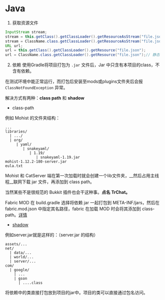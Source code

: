 # Java

1. 获取资源文件

```java
InputStream stream;
stream = this.getClass().getClassLoader().getResourceAsStream("file.json");
stream = ClassName.class.getClassLoader().getResourceAsStream("file.json");// 静态方法
URL url;
url = this.getClass().getClassLoader().getResource("file.json");
url = ClassName.class.getClassLoader().getResource("file.json");// 静态方法
```

2. 依赖
使用Gradle将项目打包为 `.jar` 文件后，Jar 中只含有本项目的class，不含有依赖。

在测试环境中能正常运行，而打包后安装至mods或plugins文件夹后会报 `ClassNotFoundException` 异常。

解决方式有两种：**class path** 和 **shadow**
* class-path

例如 Mohist 的文件夹结构：
```
...
libraries/
  | .../
  | org/
     | yaml/
        | snakeyaml/
           | 1.19/
              | snakeyaml-1.19.jar
mohist-1.12.2-180-server.jar
eula.txt
```
Mohist 和 CatServer 端在第一次加载时就会创建一个lib文件夹，__然后占用主线程__联网下载 jar 文件，再添加到 class path。

当然某些不是很规范的 Bukkit 插件也会干这种事。__点名 TrChat。__

Fabric MOD 在 build.gradle 选择将依赖 jar 一起打包到 META-INF/jars，然后在 fabric.mod.json 中指定其名路径，fabric 在加载 MOD 时会将其添加到 class-path。[详情]()

* [shadow]( https://imperceptiblethoughts.com/shadow/introduction/ )

例如server.jar就是这样的：（server.jar 的结构）
```
assets/...
net/
  | data/...
  | world/...
  | server/...
com/
  | google/
    | ...
    | gson
      | ....class
```
将依赖中的类直接打包放到项目的jar中。项目的类可以直接通过包名访问。

